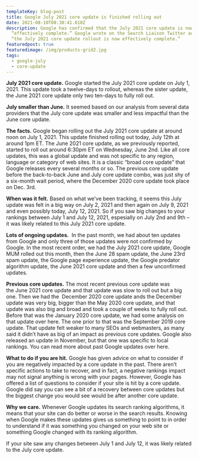 ```yaml
---
templateKey: blog-post
title: Google July 2021 core update is finished rolling out
date: 2021-08-10T08:30:41.610Z
description: Google has confirmed that the July 2021 core update is now
  “effectively complete.” Google wrote on the Search Liaison Twitter account
  “the July 2021 core update rollout is now effectively complete.”
featuredpost: true
featuredimage: /img/products-grid2.jpg
tags:
  - google-july
  - core-update
---
```

<!--StartFragment-->

**July 2021 core update.** Google started the July 2021 core update on July 1, 2021. This update took a twelve-days to rollout, whereas the sister update, the June 2021 core update only two ten-days to fully roll out.

**July smaller than June.** It seemed based on our analysis from several data providers that the July core update was smaller and less impactful than the June core update.

**The facts.** Google began rolling out the July 2021 core update at around noon on July 1, 2021. This update finished rolling out today, July 12th at around 1pm ET. The June 2021 core update, as we previously reported, started to roll out around 6:30pm ET on Wednesday, June 2nd. Like all core updates, this was a global update and was not specific to any region, language or category of web sites. It is a classic “broad core update” that Google releases every several months or so. The previous core update before the back-to-back June and July core update combo, was just shy of a six-month wait period, where the December 2020 core update took place on Dec. 3rd.

**When was it felt.** Based on what we’ve been tracking, it seems this July update was felt in a big way on July 2, 2021 and then again on July 9, 2021 and even possibly today, July 12, 2021. So if you saw big changes to your rankings between July 1 and July 12, 2021, espesially on July 2nd and 9th – it was likely related to this July 2021 core update.

**Lots of ongoing updates.**  In the past month, we had about ten updates from Google and only three of those updates were not confirmed by Google. In the most recent order, we had the July 2021 core update, Google MUM rolled out this month, then the June 28 spam update, the June 23rd spam update, the Google page experience update, the Google predator algorithm update, the June 2021 core update and then a few unconfirmed updates.

**Previous core updates.** The most recent previous core update was the June 2021 core update and that update was slow to roll out but a big one. Then we had the  December 2020 core update ands the December update was very big, bigger than the May 2020 core update, and that update was also big and broad and took a couple of weeks to fully roll out. Before that was the January 2020 core update, we had some analysis on that update over here. The one prior to that was the September 2019 core update. That update felt weaker to many SEOs and webmasters, as many said it didn’t have as big of an impact as previous core updates. Google also released an update in November, but that one was specific to local rankings. You can read more about past Google updates over here.

**What to do if you are hit.** Google has given advice on what to consider if you are negatively impacted by a core update in the past. There aren’t specific actions to take to recover, and in fact, a negative rankings impact may not signal anything is wrong with your pages. However, Google has offered a list of questions to consider if your site is hit by a core update. Google did say you can see a bit of a recovery between core updates but the biggest change you would see would be after another core update.

**Why we care.** Whenever Google updates its search ranking algorithms, it means that your site can do better or worse in the search results. Knowing when Google makes these updates gives us something to point to in order to understand if it was something you changed on your web site or something Google changed with its ranking algorithm.

If your site saw any changes between July 1 and July 12, it was likely related to the July core update.

<!--EndFragment-->